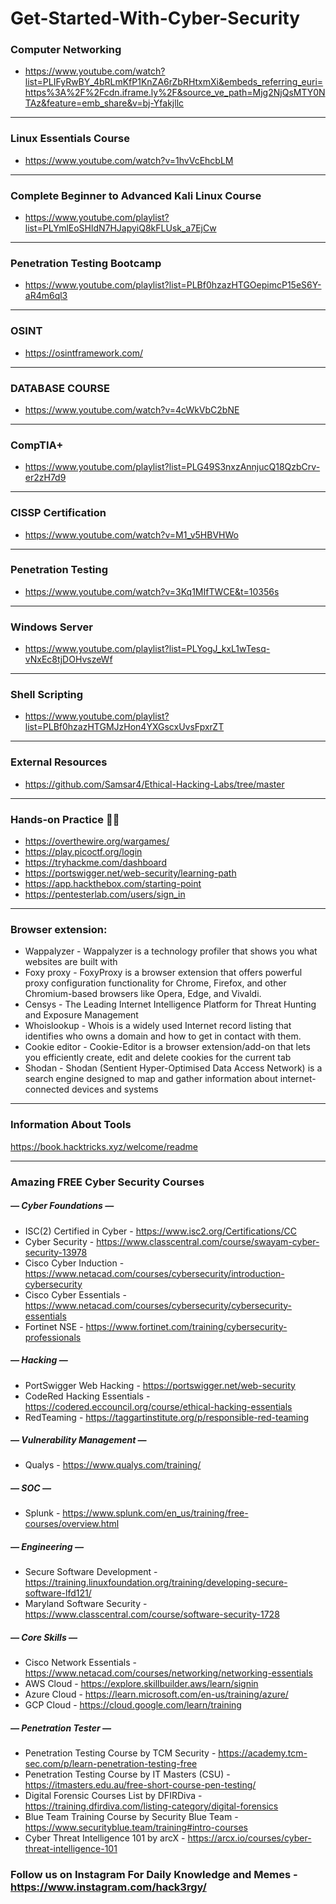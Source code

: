 # Get-Started-With-Cyber-Security



### Computer Networking
- https://www.youtube.com/watch?list=PLIFyRwBY_4bRLmKfP1KnZA6rZbRHtxmXi&embeds_referring_euri=https%3A%2F%2Fcdn.iframe.ly%2F&source_ve_path=Mjg2NjQsMTY0NTAz&feature=emb_share&v=bj-Yfakjllc

------------


### Linux Essentials Course
- https://www.youtube.com/watch?v=1hvVcEhcbLM

------------


### Complete Beginner to Advanced Kali Linux Course
- https://www.youtube.com/playlist?list=PLYmlEoSHldN7HJapyiQ8kFLUsk_a7EjCw

------------


### Penetration Testing Bootcamp
- https://www.youtube.com/playlist?list=PLBf0hzazHTGOepimcP15eS6Y-aR4m6ql3

------------


### OSINT
- https://osintframework.com/

------------


### DATABASE COURSE
 - https://www.youtube.com/watch?v=4cWkVbC2bNE

------------


### CompTIA+
- https://www.youtube.com/playlist?list=PLG49S3nxzAnnjucQ18QzbCrv-er2zH7d9

------------


### CISSP Certification
- https://www.youtube.com/watch?v=M1_v5HBVHWo

------------


### Penetration Testing
-  https://www.youtube.com/watch?v=3Kq1MIfTWCE&t=10356s

------------


### Windows Server
- https://www.youtube.com/playlist?list=PLYogJ_kxL1wTesq-vNxEc8tjDOHvszeWf

------------


### Shell Scripting
- https://www.youtube.com/playlist?list=PLBf0hzazHTGMJzHon4YXGscxUvsFpxrZT

------------


### External Resources
- https://github.com/Samsar4/Ethical-Hacking-Labs/tree/master

------------
### Hands-on Practice 👨‍💻
- https://overthewire.org/wargames/
- https://play.picoctf.org/login
- https://tryhackme.com/dashboard
- https://portswigger.net/web-security/learning-path
- https://app.hackthebox.com/starting-point
- https://pentesterlab.com/users/sign_in

------------

### Browser extension: 
- Wappalyzer - Wappalyzer is a technology profiler that shows you what websites are built with
- Foxy proxy - FoxyProxy is a browser extension that offers powerful proxy configuration functionality for Chrome, Firefox, and other Chromium-based browsers like Opera, Edge, and Vivaldi.
- Censys - The Leading Internet Intelligence Platform for Threat Hunting and Exposure Management
- Whoislookup - Whois is a widely used Internet record listing that identifies who owns a domain and how to get in contact with them.
- Cookie editor - Cookie-Editor is a browser extension/add-on that lets you efficiently create, edit and delete cookies for the current tab
- Shodan - Shodan (Sentient Hyper-Optimised Data Access Network) is a search engine designed to map and gather information about internet-connected devices and systems

------------

### Information About Tools
https://book.hacktricks.xyz/welcome/readme

------------
### Amazing FREE Cyber Security Courses
##### — Cyber Foundations —
- ISC(2) Certified in Cyber - https://www.isc2.org/Certifications/CC
- Cyber Security - https://www.classcentral.com/course/swayam-cyber-security-13978
- Cisco Cyber Induction - https://www.netacad.com/courses/cybersecurity/introduction-cybersecurity
- Cisco Cyber Essentials - https://www.netacad.com/courses/cybersecurity/cybersecurity-essentials
- Fortinet NSE - https://www.fortinet.com/training/cybersecurity-professionals

##### — Hacking —
- PortSwigger Web Hacking - https://portswigger.net/web-security
- CodeRed Hacking Essentials - https://codered.eccouncil.org/course/ethical-hacking-essentials
- RedTeaming - https://taggartinstitute.org/p/responsible-red-teaming

##### — Vulnerability Management —
 - Qualys - https://www.qualys.com/training/

##### — SOC —
- Splunk - https://www.splunk.com/en_us/training/free-courses/overview.html

##### — Engineering —
- Secure Software Development - https://training.linuxfoundation.org/training/developing-secure-software-lfd121/
- Maryland Software Security - https://www.classcentral.com/course/software-security-1728

##### — Core Skills —
- Cisco Network Essentials - https://www.netacad.com/courses/networking/networking-essentials
- AWS Cloud - https://explore.skillbuilder.aws/learn/signin
- Azure Cloud - https://learn.microsoft.com/en-us/training/azure/
- GCP Cloud - https://cloud.google.com/learn/training

 
##### — Penetration Tester —
- Penetration Testing Course by TCM Security - https://academy.tcm-sec.com/p/learn-penetration-testing-free
- Penetration Testing Course by IT Masters (CSU) - https://itmasters.edu.au/free-short-course-pen-testing/
- Digital Forensic Courses List by DFIRDiva - https://training.dfirdiva.com/listing-category/digital-forensics
- Blue Team Training Course by Security Blue Team - https://www.securityblue.team/training#intro-courses
- Cyber Threat Intelligence 101 by arcX - https://arcx.io/courses/cyber-threat-intelligence-101

### Follow us on Instagram For Daily Knowledge and Memes - https://www.instagram.com/hack3rgy/

